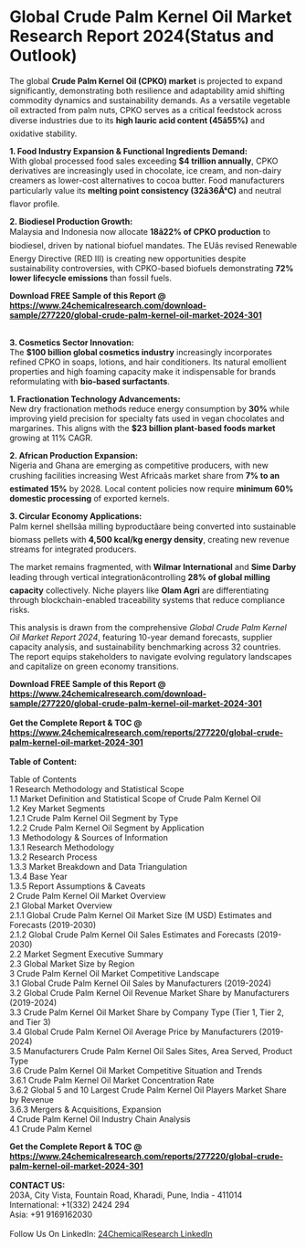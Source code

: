 <h1>Global Crude Palm Kernel Oil Market Research Report 2024(Status and Outlook)</h1><p>The global <strong>Crude Palm Kernel Oil (CPKO) market</strong> is projected to expand significantly, demonstrating both resilience and adaptability amid shifting commodity dynamics and sustainability demands. As a versatile vegetable oil extracted from palm nuts, CPKO serves as a critical feedstock across diverse industries due to its <strong>high lauric acid content (45â55%)</strong> and oxidative stability.</p><p><strong>1. Food Industry Expansion &amp; Functional Ingredients Demand:</strong><br>
With global processed food sales exceeding <strong>$4 trillion annually</strong>, CPKO derivatives are increasingly used in chocolate, ice cream, and non-dairy creamers as lower-cost alternatives to cocoa butter. Food manufacturers particularly value its <strong>melting point consistency (32â36Â°C)</strong> and neutral flavor profile.</p><p><strong>2. Biodiesel Production Growth:</strong><br>
Malaysia and Indonesia now allocate <strong>18â22% of CPKO production</strong> to biodiesel, driven by national biofuel mandates. The EUâs revised Renewable Energy Directive (RED III) is creating new opportunities despite sustainability controversies, with CPKO-based biofuels demonstrating <strong>72% lower lifecycle emissions</strong> than fossil fuels.</p><div><b>Download FREE Sample of this Report @ 
            <a href="https://www.24chemicalresearch.com/download-sample/277220/global-crude-palm-kernel-oil-market-2024-301">
            https://www.24chemicalresearch.com/download-sample/277220/global-crude-palm-kernel-oil-market-2024-301</a></b></div><br><p><strong>3. Cosmetics Sector Innovation:</strong><br>
The <strong>$100 billion global cosmetics industry</strong> increasingly incorporates refined CPKO in soaps, lotions, and hair conditioners. Its natural emollient properties and high foaming capacity make it indispensable for brands reformulating with <strong>bio-based surfactants</strong>.</p><p><strong>1. Fractionation Technology Advancements:</strong><br>
New dry fractionation methods reduce energy consumption by <strong>30%</strong> while improving yield precision for specialty fats used in vegan chocolates and margarines. This aligns with the <strong>$23 billion plant-based foods market</strong> growing at 11% CAGR.</p><p><strong>2. African Production Expansion:</strong><br>
Nigeria and Ghana are emerging as competitive producers, with new crushing facilities increasing West Africaâs market share from <strong>7% to an estimated 15%</strong> by 2028. Local content policies now require <strong>minimum 60% domestic processing</strong> of exported kernels.</p><p><strong>3. Circular Economy Applications:</strong><br>
Palm kernel shellsâa milling byproductâare being converted into sustainable biomass pellets with <strong>4,500 kcal/kg energy density</strong>, creating new revenue streams for integrated producers.</p><p>The market remains fragmented, with <strong>Wilmar International</strong> and <strong>Sime Darby</strong> leading through vertical integrationâcontrolling <strong>28% of global milling capacity</strong> collectively. Niche players like <strong>Olam Agri</strong> are differentiating through blockchain-enabled traceability systems that reduce compliance risks.</p><p>This analysis is drawn from the comprehensive <em>Global Crude Palm Kernel Oil Market Report 2024</em>, featuring 10-year demand forecasts, supplier capacity analysis, and sustainability benchmarking across 32 countries. The report equips stakeholders to navigate evolving regulatory landscapes and capitalize on green economy transitions.</p><div><b>Download FREE Sample of this Report @ 
            <a href="https://www.24chemicalresearch.com/download-sample/277220/global-crude-palm-kernel-oil-market-2024-301">
            https://www.24chemicalresearch.com/download-sample/277220/global-crude-palm-kernel-oil-market-2024-301</a></b></div><br><div><b>Get the Complete Report & TOC @ 
            <a href="https://www.24chemicalresearch.com/reports/277220/global-crude-palm-kernel-oil-market-2024-301">
            https://www.24chemicalresearch.com/reports/277220/global-crude-palm-kernel-oil-market-2024-301</a></b></div><br>
            <b>Table of Content:</b><p>Table of Contents<br />
1 Research Methodology and Statistical Scope<br />
1.1 Market Definition and Statistical Scope of Crude Palm Kernel Oil<br />
1.2 Key Market Segments<br />
1.2.1 Crude Palm Kernel Oil Segment by Type<br />
1.2.2 Crude Palm Kernel Oil Segment by Application<br />
1.3 Methodology & Sources of Information<br />
1.3.1 Research Methodology<br />
1.3.2 Research Process<br />
1.3.3 Market Breakdown and Data Triangulation<br />
1.3.4 Base Year<br />
1.3.5 Report Assumptions & Caveats<br />
2 Crude Palm Kernel Oil Market Overview<br />
2.1 Global Market Overview<br />
2.1.1 Global Crude Palm Kernel Oil Market Size (M USD) Estimates and Forecasts (2019-2030)<br />
2.1.2 Global Crude Palm Kernel Oil Sales Estimates and Forecasts (2019-2030)<br />
2.2 Market Segment Executive Summary<br />
2.3 Global Market Size by Region<br />
3 Crude Palm Kernel Oil Market Competitive Landscape<br />
3.1 Global Crude Palm Kernel Oil Sales by Manufacturers (2019-2024)<br />
3.2 Global Crude Palm Kernel Oil Revenue Market Share by Manufacturers (2019-2024)<br />
3.3 Crude Palm Kernel Oil Market Share by Company Type (Tier 1, Tier 2, and Tier 3)<br />
3.4 Global Crude Palm Kernel Oil Average Price by Manufacturers (2019-2024)<br />
3.5 Manufacturers Crude Palm Kernel Oil Sales Sites, Area Served, Product Type<br />
3.6 Crude Palm Kernel Oil Market Competitive Situation and Trends<br />
3.6.1 Crude Palm Kernel Oil Market Concentration Rate<br />
3.6.2 Global 5 and 10 Largest Crude Palm Kernel Oil Players Market Share by Revenue<br />
3.6.3 Mergers & Acquisitions, Expansion<br />
4 Crude Palm Kernel Oil Industry Chain Analysis<br />
4.1 Crude Palm Kernel</p><div><b>Get the Complete Report & TOC @ 
            <a href="https://www.24chemicalresearch.com/reports/277220/global-crude-palm-kernel-oil-market-2024-301">
            https://www.24chemicalresearch.com/reports/277220/global-crude-palm-kernel-oil-market-2024-301</a></b></div><br><b>CONTACT US:</b><br>
            203A, City Vista, Fountain Road, Kharadi, Pune, India - 411014<br>
            International: +1(332) 2424 294<br>
            Asia: +91 9169162030 <br><br>
            Follow Us On LinkedIn: <a href="https://www.linkedin.com/company/24chemicalresearch/">24ChemicalResearch LinkedIn</a>